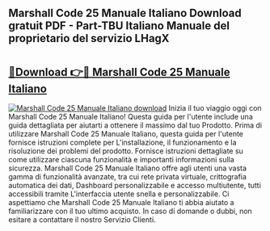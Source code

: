 ## Marshall Code 25 Manuale Italiano Download gratuit PDF - Part-TBU Italiano Manuale del proprietario del servizio LHagX

# <h2><a href="http://dfb462.blite.top/?on=Marshall+Code+25+Manuale+Italiano">🔗Download 👉🔴 Marshall Code 25 Manuale Italiano</a></h2>

[![Marshall Code 25 Manuale Italiano download](https://i.imgur.com/lujVjoI.png)](http://dfb462.blite.top/?on=Marshall+Code+25+Manuale+Italiano)
Inizia il tuo viaggio oggi con Marshall Code 25 Manuale Italiano! Questa guida per l'utente include una guida dettagliata per aiutarti a ottenere il massimo dal tuo Prodotto. Prima di utilizzare Marshall Code 25 Manuale Italiano, questa guida per l'utente fornisce istruzioni complete per L'installazione, il funzionamento e la risoluzione dei problemi del prodotto. Fornisce istruzioni dettagliate su come utilizzare ciascuna funzionalità e importanti informazioni sulla sicurezza. Marshall Code 25 Manuale Italiano offre agli utenti una vasta gamma di funzionalità avanzate, tra cui rete privata virtuale, crittografia automatica dei dati, Dashboard personalizzabile e accesso multiutente, tutti accessibili tramite L'interfaccia utente snella e personalizzabile. Ci aspettiamo che Marshall Code 25 Manuale Italiano ti abbia aiutato a familiarizzare con il tuo ultimo acquisto. In caso di domande o dubbi, non esitare a contattare il nostro Servizio Clienti.
